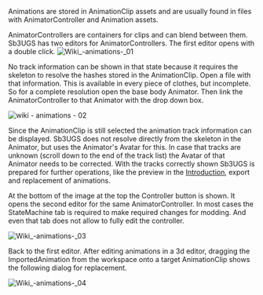 Animations are stored in AnimationClip assets and are usually found in files with AnimatorController and Animation assets.

AnimatorControllers are containers for clips and can blend between them. Sb3UGS has two editors for AnimatorControllers. The first editor opens with a double click.
![Wiki_-_animations_-_01](https://user-images.githubusercontent.com/104311725/167838075-d886be56-def1-4da1-b9d7-7026adc0773c.png)


No track information can be shown in that state because it requires the skeleton to resolve the hashes stored in the AnimationClip. Open a file with that information. This is available in every piece of clothes, but incomplete. So for a complete resolution open the base body Animator. Then link the AnimatorController to that Animator with the drop down box.

![wiki - animations - 02](https://user-images.githubusercontent.com/104311725/198281768-4c9c18bc-0a15-488f-8c38-13db7e796533.png)

Since the AnimationClip is still selected the animation track information can be displayed. Sb3UGS does not resolve directly from the skeleton in the Animator, but uses the Animator's Avatar for this. In case that tracks are unknown (scroll down to the end of the track list) the Avatar of that Animator needs to be corrected. With the tracks correctly shown Sb3UGS is prepared for further operations, like the preview in the [Introduction](https://github.com/enimaroah-cubic/Sb3UGS/wiki#introduction), export and replacement of animations.

At the bottom of the image at the top the Controller button is shown. It opens the second editor for the same AnimatorController. In most cases the StateMachine tab is required to make required changes for modding. And even that tab does not allow to fully edit the controller.

![Wiki_-_animations_-_03](https://user-images.githubusercontent.com/104311725/167838375-9e3fbd9a-f2c7-4250-8fa5-0e2cb8b8cd60.png)

Back to the first editor. After editing animations in a 3d editor, dragging the ImportedAnimation from the workspace onto a target AnimationClip shows the following dialog for replacement.

![Wiki_-_animations_-_04](https://user-images.githubusercontent.com/104311725/167838461-844101b7-2df3-4907-958b-57ef541127d0.png)